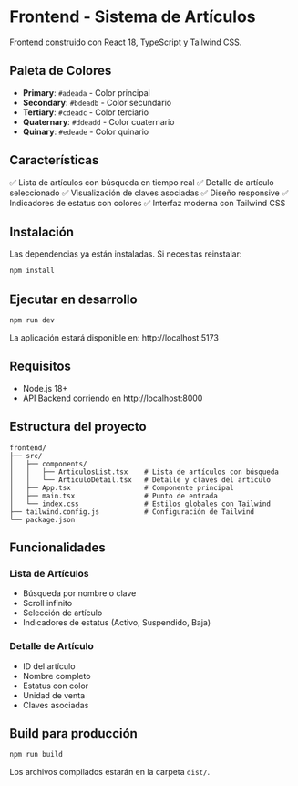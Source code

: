# Frontend - Sistema de Artículos

Frontend construido con React 18, TypeScript y Tailwind CSS.

## Paleta de Colores

- **Primary**: `#adeada` - Color principal
- **Secondary**: `#bdeadb` - Color secundario
- **Tertiary**: `#cdeadc` - Color terciario
- **Quaternary**: `#ddeadd` - Color cuaternario
- **Quinary**: `#edeade` - Color quinario

## Características

✅ Lista de artículos con búsqueda en tiempo real
✅ Detalle de artículo seleccionado
✅ Visualización de claves asociadas
✅ Diseño responsive
✅ Indicadores de estatus con colores
✅ Interfaz moderna con Tailwind CSS

## Instalación

Las dependencias ya están instaladas. Si necesitas reinstalar:

```bash
npm install
```

## Ejecutar en desarrollo

```bash
npm run dev
```

La aplicación estará disponible en: http://localhost:5173

## Requisitos

- Node.js 18+
- API Backend corriendo en http://localhost:8000

## Estructura del proyecto

```
frontend/
├── src/
│   ├── components/
│   │   ├── ArticulosList.tsx    # Lista de artículos con búsqueda
│   │   └── ArticuloDetail.tsx   # Detalle y claves del artículo
│   ├── App.tsx                  # Componente principal
│   ├── main.tsx                 # Punto de entrada
│   └── index.css                # Estilos globales con Tailwind
├── tailwind.config.js           # Configuración de Tailwind
└── package.json
```

## Funcionalidades

### Lista de Artículos
- Búsqueda por nombre o clave
- Scroll infinito
- Selección de artículo
- Indicadores de estatus (Activo, Suspendido, Baja)

### Detalle de Artículo
- ID del artículo
- Nombre completo
- Estatus con color
- Unidad de venta
- Claves asociadas

## Build para producción

```bash
npm run build
```

Los archivos compilados estarán en la carpeta `dist/`.
